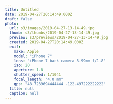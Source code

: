 ```yaml
---
title: Untitled
date: 2019-04-27T20:14:49.000Z
draft: false
photo:
  url: s3/images/2019-04-27-13-14-49.jpg
  thumb: s3/thumbs/2019-04-27-13-14-49.jpg
  preview: s3/previews/2019-04-27-13-14-49.jpg
  created: 2019-04-27T20:14:49.000Z
  exif:
    make: Apple
    model: "iPhone 7"
    lens: "iPhone 7 back camera 3.99mm f/1.8"
    iso: 20
    aperture: 1.8
    shutter_speed: 1/1041
    focal_length: "4.0 mm"
    gps: "48.7239694444444 -122.497222222222"
  title: null
  caption: null
---
```

